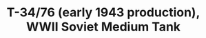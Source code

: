 ---
layout: product
title: "Т-34/76 (early 1943 production), WWII Soviet Medium Tank"
price: "4000" 
desc: "N/A"
img_path: "/assets/img/ICM 35365.webp"
brand: "N/A"
available: true
special_offer: false
new: true
soon: false
cat: "010000"
subcat: "013600"
subsubcat: "0N/A"
sifra: "ICM 35365"
popular: false
---